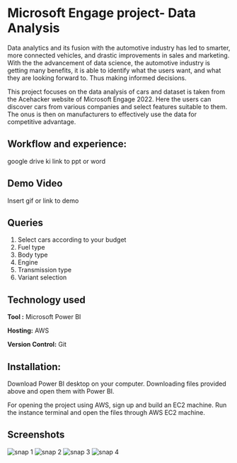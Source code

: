 
# Microsoft Engage project- Data Analysis

Data analytics and its fusion with the automotive industry has led to smarter, more connected vehicles, and drastic improvements in sales and marketing. With the the advancement of data science, the automotive industry is getting many benefits, it is able to identify what the users want, and what they are looking forward to. Thus making informed decisions.

This project focuses on the data analysis of cars and dataset is taken from the Acehacker website of Microsoft Engage 2022. Here the users can discover cars from various companies and select features suitable to them. The onus is then on manufacturers to effectively use the data for competitive advantage.



## Workflow and experience:

google drive ki link to ppt or word


## Demo Video

Insert gif or link to demo 


## Queries 
1. Select cars according to your budget
2. Fuel type
3. Body type
4. Engine
5. Transmission type
6. Variant selection
## Technology used

**Tool :** Microsoft Power BI

**Hosting:** AWS

**Version Control:** Git



## Installation:
Download Power BI desktop on your computer. 
Downloading files provided above and open them with Power BI.

For opening the project using AWS, sign up and build an EC2 machine. Run the instance terminal and open the files through AWS EC2 machine.
## Screenshots
![snap 1](https://user-images.githubusercontent.com/92581650/170513252-23a2928d-8870-4ea2-b788-6e047659072d.png)
![snap 2](https://user-images.githubusercontent.com/92581650/170513289-b29391e6-6039-4301-ad4d-ff5acefc8d25.png)
![snap 3](https://user-images.githubusercontent.com/92581650/170513313-2a17f134-fdca-4d5d-ba4b-c57d062f8d85.png)
![snap 4](https://user-images.githubusercontent.com/92581650/170513340-63c656b5-b512-45e9-9402-295dac121508.png)





